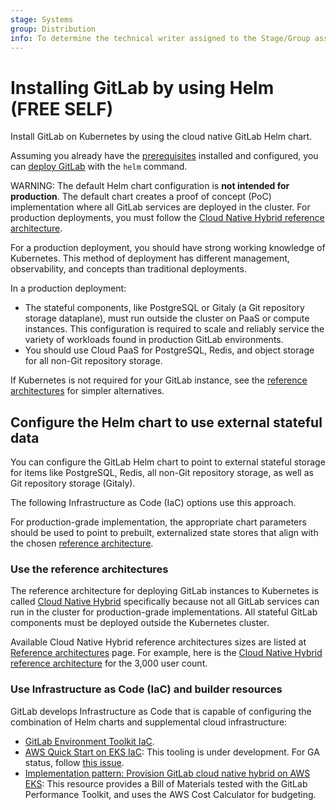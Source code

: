 ```yaml
---
stage: Systems
group: Distribution
info: To determine the technical writer assigned to the Stage/Group associated with this page, see https://handbook.gitlab.com/handbook/product/ux/technical-writing/#assignments
---
```


# Installing GitLab by using Helm **(FREE SELF)**

Install GitLab on Kubernetes by using the cloud native GitLab Helm chart.

Assuming you already have the [prerequisites](tools.md) installed and configured,
you can [deploy GitLab](deployment.md) with the `helm` command.

WARNING:
The default Helm chart configuration is **not intended for production**.
The default chart creates a proof of concept (PoC) implementation where all GitLab
services are deployed in the cluster. For production deployments, you must follow the
[Cloud Native Hybrid reference architecture](#use-the-reference-architectures).

For a production deployment, you should have strong working knowledge of Kubernetes.
This method of deployment has different management, observability, and concepts than traditional deployments.

In a production deployment:

- The stateful components, like PostgreSQL or Gitaly (a Git repository storage dataplane),
  must run outside the cluster on PaaS or compute instances. This configuration is required
  to scale and reliably service the variety of workloads found in production GitLab environments.
- You should use Cloud PaaS for PostgreSQL, Redis, and object storage for all non-Git repository storage.

If Kubernetes is not required for your GitLab instance, see the
[reference architectures](https://docs.gitlab.com/ee/administration/reference_architectures/)
for simpler alternatives.

## Configure the Helm chart to use external stateful data

You can configure the GitLab Helm chart to point to external stateful storage
for items like PostgreSQL, Redis, all non-Git repository storage, as well as Git repository storage (Gitaly).

The following Infrastructure as Code (IaC) options use this approach.

For production-grade implementation, the appropriate chart parameters should be used to
point to prebuilt, externalized state stores that align with the chosen
[reference architecture](https://docs.gitlab.com/ee/administration/reference_architectures/).

### Use the reference architectures

The reference architecture for deploying GitLab instances to Kubernetes is called [Cloud Native Hybrid](https://docs.gitlab.com/ee/administration/reference_architectures/#cloud-native-hybrid) specifically because not all GitLab services can run in the cluster for production-grade implementations. All stateful GitLab components must be deployed outside the Kubernetes cluster.

Available Cloud Native Hybrid reference architectures sizes
are listed at [Reference architectures](https://docs.gitlab.com/ee/administration/reference_architectures/#cloud-native-hybrid) page.
For example, here is the [Cloud Native Hybrid reference architecture](https://docs.gitlab.com/ee/administration/reference_architectures/3k_users.html#cloud-native-hybrid-reference-architecture-with-helm-charts-alternative) for the 3,000 user count.

### Use Infrastructure as Code (IaC) and builder resources

GitLab develops Infrastructure as Code that is capable of configuring the combination of Helm charts and supplemental cloud infrastructure:

- [GitLab Environment Toolkit IaC](https://gitlab.com/gitlab-org/quality/gitlab-environment-toolkit).
- [AWS Quick Start on EKS IaC](https://docs.gitlab.com/ee/install/aws/gitlab_hybrid_on_aws.html):
  This tooling is under development. For GA status, follow
  [this issue](https://gitlab.com/gitlab-com/alliances/aws/public-tracker/-/issues/11).
- [Implementation pattern: Provision GitLab cloud native hybrid on AWS EKS](https://docs.gitlab.com/ee/install/aws/gitlab_hybrid_on_aws.html):
  This resource provides a Bill of Materials tested with the GitLab Performance Toolkit,
  and uses the AWS Cost Calculator for budgeting.
